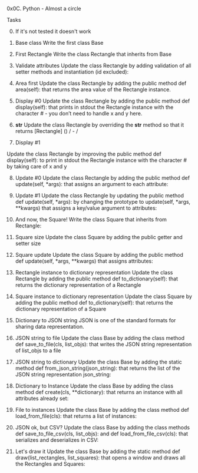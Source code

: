 0x0C. Python - Almost a circle

Tasks

0. If it's not tested it doesn't work

1. Base class
Write the first class Base

2. First Rectangle
Write the class Rectangle that inherits from Base

3. Validate attributes
Update the class Rectangle by adding validation of 
all setter methods and instantiation (id excluded):

4. Area first
Update the class Rectangle by adding the public method def area(self): 
that returns the area value of the Rectangle instance.

5. Display #0
Update the class Rectangle by adding the public method def display(self): that prints in 
stdout the Rectangle instance with the character # - you don’t need to handle x and y here.

6. __str__
Update the class Rectangle by overriding the __str__ method so that 
it returns [Rectangle] (<id>) <x>/<y> - <width>/<height>

7. Display #1

Update the class Rectangle by improving the public method def display(self): 
to print in stdout the Rectangle instance with the character # by taking care of x and y

8. Update #0
Update the class Rectangle by adding the public method def update(self, *args): 
that assigns an argument to each attribute:

9. Update #1
Update the class Rectangle by updating the public method def update(self, *args): 
by changing the prototype to update(self, *args, **kwargs) that assigns a key/value argument to attributes:

10. And now, the Square!
Write the class Square that inherits from Rectangle:

11. Square size
Update the class Square by adding the public getter and setter size

12. Square update
Update the class Square by adding the public method def update(self, *args, **kwargs) that assigns attributes:

13. Rectangle instance to dictionary representation
Update the class Rectangle by adding the public method def to_dictionary(self): 
that returns the dictionary representation of a Rectangle

14. Square instance to dictionary representation
Update the class Square by adding the public method def to_dictionary(self): 
that returns the dictionary representation of a Square

15. Dictionary to JSON string
JSON is one of the standard formats for sharing data representation.

16. JSON string to file
Update the class Base by adding the class method def save_to_file(cls, list_objs): 
that writes the JSON string representation of list_objs to a file

17. JSON string to dictionary
Update the class Base by adding the static method def from_json_string(json_string): 
that returns the list of the JSON string representation json_string:

18. Dictionary to Instance
Update the class Base by adding the class method def create(cls, **dictionary): 
that returns an instance with all attributes already set:

19. File to instances
Update the class Base by adding the class method def load_from_file(cls): that returns a list of instances:

20. JSON ok, but CSV?
Update the class Base by adding the class methods def save_to_file_csv(cls, list_objs): 
and def load_from_file_csv(cls): that serializes and deserializes in CSV:

21. Let's draw it
Update the class Base by adding the static method def draw(list_rectangles, list_squares): 
that opens a window and draws all the Rectangles and Squares:
